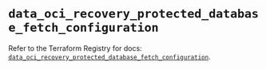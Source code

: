# `data_oci_recovery_protected_database_fetch_configuration`

Refer to the Terraform Registry for docs: [`data_oci_recovery_protected_database_fetch_configuration`](https://registry.terraform.io/providers/oracle/oci/7.19.0/docs/data-sources/recovery_protected_database_fetch_configuration).
